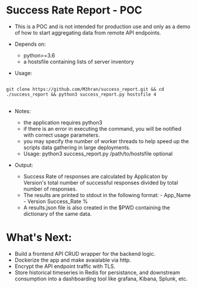 # Success Rate Report - POC
- This is a POC and is not intended for production use and only as a demo of how to start aggregating data from remote API endpoints.

- Depends on:
  - python>=3.6
  - a hostsfile containing lists of server inventory
- Usage:

##

    git clone https://github.com/M3hran/success_report.git && cd ./success_report && python3 success_report.py hostsfile 4
    
##

- Notes:
  - the application requires python3 
  - if there is an error in executing the command, you will be notified with correct usage parameters.
  - you may specify the number of worker threads to help speed up the scripts data gathering in large deployments.
  - Usage: python3 success_report.py /path/to/hostsfile optional<number of worker threads>

- Output:
  - Success Rate of responses are calculated by Applicaton by Version's total number of successful responses divided by total number of responses.
  - The results are printed to stdout in the following format:
          - App_Name
              - Version    Success_Rate %
  - A results.json file is also created in the $PWD containing the dictionary of the same data.
              
 
 # What's Next:
- Build a frontend API CRUD wrapper for the backend logic. 
- Dockerize the app and make avaialable via http.
- Encrypt the API endpoint traffic with TLS. 
- Store historical timeseries in Redis for persistance, and downstream consumption into a dashboarding tool like grafana, Kibana, Splunk, etc. 


